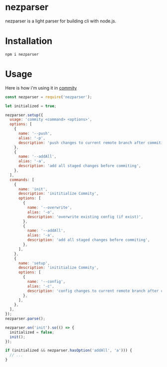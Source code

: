 # nezparser

nezparser is a light parser for building cli with node.js.

# Installation 

`npm i nezparser`

# Usage

Here is how i'm using it in [commity](https://github.com/PierreDemailly/commity/blob/main/bin/cli.js)
```javascript
const nezparser = require('nezparser');

let initialized = true;

nezparser.setup({
  usage: 'commity <command> <options>',
  options: [
    {
      name: '--push',
      alias: '-p',
      description: 'push changes to current remote branch after commiting',
    },
    {
      name: '--addAll',
      alias: '-a',
      description: 'add all staged changes before commiting',
    },
  ],
  commands: [
    {
      name: 'init',
      description: 'inititialize Commity',
      options: [
        {
          name: '--overwrite',
          alias: '-o',
          description: 'overwrite existing config (if exist)',
        },
        {
          name: '--addAll',
          alias: '-a',
          description: 'add all staged changes before commiting',
        },
      ],
    },
    {
      name: 'setup',
      description: 'inititialize Commity',
      options: [
        {
          name: '--config',
          alias: '-c',
          description: 'config changes to current remote branch after commiting',
        },
      ],
    },
  ],
});
nezparser.parse();

nezparser.on('init').so(() => {
  initialized = false;
  init();
});

if (initialized && nezparser.hasOption('addAll', 'a'))) {
  // ...
}
```
